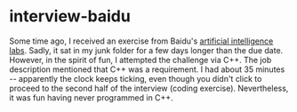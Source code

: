 interview-baidu
================

Some time ago, I received an exercise from Baidu's [artificial intelligence labs](http://research.baidu.com/).
 Sadly, it sat in my junk folder for a few days longer than the due date. However,
 in the spirit of fun, I attempted the challenge via C++. The job description
 mentioned that C++ was a requirement. I had about 35 minutes -- apparently
 the clock keeps ticking, even though you didn't click to proceed to the second
 half of the interview (coding exercise). Nevertheless, it was fun having never
 programmed in C++.